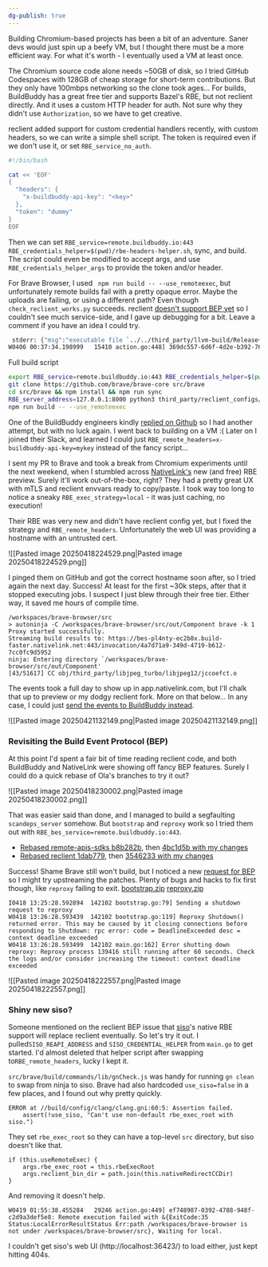```yaml
---
dg-publish: true
---
```

Building Chromium-based projects has been a bit of an adventure. Saner devs would just spin up a beefy VM, but I thought there must be a more efficient way. For what it's worth - I eventually used a VM at least once.

The Chromium source code alone needs ~50GB of disk, so I tried GitHub Codespaces with 128GB of cheap storage for short-term contributions. But they only have 100mbps networking so the clone took ages...
For builds, BuildBuddy has a great free tier and supports Bazel's RBE, but not reclient directly. And it uses a custom HTTP header for auth. Not sure why they didn't use `Authorization`, so we have to get creative.

reclient added support for custom credential handlers recently, with custom headers, so we can write a simple shell script. The token is required even if we don't use it, or set `RBE_service_no_auth`.
```sh
#!/bin/bash

cat << 'EOF'
{
  "headers": {
    "x-buildbuddy-api-key": "<key>"
  },
  "token": "dummy"
}
EOF
```

Then we can set `RBE_service=remote.buildbuddy.io:443 RBE_credentials_helper=$(pwd)/rbe-headers-helper.sh`, sync, and build. The script could even be modified to accept args, and use `RBE_credentials_helper_args` to provide the token and/or header.

For Brave Browser, I used ` npm run build -- --use_remoteexec`, but unfortunately remote builds fail with a pretty opaque error. Maybe the uploads are failing, or using a different path? Even though `check_reclient_works.py` succeeds. reclient [doesn't support BEP yet](https://github.com/ola-rozenfeld/reclient/tree/bep) so I couldn't see much service-side, and I gave up debugging for a bit. Leave a comment if you have an idea I could try.
```sh
 stderr: {"msg":"executable file `../../third_party/llvm-build/Release+Asserts/bin/clang++` not found in $PATH: No such file or directory","level":"error","time":"2025-04-06T00:37:33.846872Z"}
W0406 00:37:34.198999   15410 action.go:448] 369dc557-6d6f-4d2e-b392-765342bbc218: Remote execution failed with &{ExitCode:1 Status:NonZeroExitResultStatus Err:<nil>}, Waiting for local.
```

Full build script
```sh
export RBE_service=remote.buildbuddy.io:443 RBE_credentials_helper=$(pwd)/rbe-headers-helper.sh RBE_log_dir=$(pwd)/rbe RBE_v=2
git clone https://github.com/brave/brave-core src/brave
cd src/brave && npm install && npm run sync
RBE_server_address=127.0.0.1:8000 python3 third_party/reclient_configs/src/check_reclient_works.py --src_dir=..
npm run build -- --use_remoteexec
```

One of the BuildBuddy engineers kindly [replied on Github](https://github.com/buildbuddy-io/buildbuddy/issues/6134) so I had another attempt, but with no luck again. I went back to building on a VM :(
Later on I joined their Slack, and learned I could just `RBE_remote_headers=x-buildbuddy-api-key=mykey` instead of the fancy script...

I sent my PR to Brave and took a break from Chromium experiments until the next weekend, when I stumbled across [NativeLink's](https://nativelink.com/) new (and free) RBE preview. Surely it'll work out-of-the-box, right?
They had a pretty great UX with mTLS and reclient envvars ready to copy/paste. I took way too long to notice a sneaky `RBE_exec_strategy=local` - it was just caching, no execution!

Their RBE was very new and didn't have reclient config yet, but I fixed the strategy and `RBE_remote_headers`. Unfortunately the web UI was providing a hostname with an untrusted cert.

![[Pasted image 20250418224529.png|Pasted image 20250418224529.png]]

I pinged them on GitHub and got the correct hostname soon after, so I tried again the next day. Success! At least for the first ~30k steps, after that it stopped executing jobs. I suspect I just blew through their free tier. Either way, it saved me hours of compile time.
```
/workspaces/brave-browser/src
> autoninja -C /workspaces/brave-browser/src/out/Component brave -k 1
Proxy started successfully.
Streaming build results to: https://bes-pl4nty-ec2b8x.build-faster.nativelink.net:443/invocation/4a7d71a9-349d-4719-b612-7cc0fc9d5952
ninja: Entering directory `/workspaces/brave-browser/src/out/Component'
[43/51617] CC obj/third_party/libjpeg_turbo/libjpeg12/jccoefct.o
```

The events took a full day to show up in app.nativelink.com, but I'll chalk that up to preview or my dodgy reclient fork. More on that below... In any case, I could just [send the events to BuildBuddy instead](https://app.buildbuddy.io/invocation/de899c43-0c0c-415b-8f82-cde0ec1476d5).

![[Pasted image 20250421132149.png|Pasted image 20250421132149.png]]
### Revisiting the Build Event Protocol (BEP)
At this point I'd spent a fair bit of time reading reclient code, and both BuildBuddy and NativeLink were showing off fancy BEP features. Surely I could do a quick rebase of Ola's branches to try it out?

![[Pasted image 20250418230002.png|Pasted image 20250418230002.png]]

That was easier said than done, and I managed to build a segfaulting `scandeps_server` somehow. But `bootstrap` and `reproxy` work so I tried them out with `RBE_bes_service=remote.buildbuddy.io:443`.
* [Rebased remote-apis-sdks b8b282b](https://github.com/pl4nty/remote-apis-sdks/commit/b8b282b7dea208eb5c5d9088ab1ee296163d9685), then [4bc1d5b with my changes](https://github.com/pl4nty/remote-apis-sdks/commit/4bc1d5b7a570783b86143e2b25b04a45fc31a592)
* [Rebased reclient 1dab779](https://github.com/pl4nty/reclient/commit/1dab779cfb715eaa1131c3aa3bc213954febd1cd), then [3546233 with my changes](https://github.com/pl4nty/reclient/commit/3546233c4ea493a6e267213743acdfae9bcc00cf)

Success! Shame Brave still won't build, but I noticed a new [request for BEP](https://github.com/bazelbuild/reclient/issues/141) so I might try upstreaming the patches. Plenty of bugs and hacks to fix first though, like `reproxy` failing to exit.
[bootstrap.zip](https://github.com/user-attachments/files/19813099/bootstrap.zip)
[reproxy.zip](https://github.com/user-attachments/files/19813098/reproxy.zip)
```
I0418 13:25:28.592894  142102 bootstrap.go:79] Sending a shutdown request to reproxy
W0418 13:26:28.593439  142102 bootstrap.go:119] Reproxy Shutdown() returned error. This may be caused by it closing connections before responding to Shutdown: rpc error: code = DeadlineExceeded desc = context deadline exceeded
W0418 13:26:28.593499  142102 main.go:162] Error shutting down reproxy: Reproxy process 139416 still running after 60 seconds. Check the logs and/or consider increasing the timeout: context deadline exceeded
```

![[Pasted image 20250418222557.png|Pasted image 20250418222557.png]]

### Shiny new siso?
Someone mentioned on the reclient BEP issue that [siso](https://chromium.googlesource.com/infra/infra/+/refs/heads/main/go/src/infra/build/siso/)'s native RBE support will replace reclient eventually. So let's try it out. I pulled`SISO_REAPI_ADDRESS` and `SISO_CREDENTIAL_HELPER` from `main.go` to get started. I'd almost deleted that helper script after swapping to`RBE_remote_headers`, lucky I kept it.

`src/brave/build/commands/lib/gnCheck.js` was handy for running `gn clean` to swap from ninja to siso. Brave had also hardcoded `use_siso=false` in a few places, and I found out why pretty quickly. 
```
ERROR at //build/config/clang/clang.gni:60:5: Assertion failed.
    assert(!use_siso, "Can't use non-default rbe_exec_root with siso.")
```

They set `rbe_exec_root` so they can have a top-level `src` directory, but siso doesn't like that.
```
if (this.useRemoteExec) {
    args.rbe_exec_root = this.rbeExecRoot
    args.reclient_bin_dir = path.join(this.nativeRedirectCCDir)
}
```

And removing it doesn't help.
```
W0419 01:55:38.455284   29246 action.go:449] ef748987-0392-4788-948f-c2d9a3def5e8: Remote execution failed with &{ExitCode:35 Status:LocalErrorResultStatus Err:path /workspaces/brave-browser is not under /workspaces/brave-browser/src}, Waiting for local.
```

I couldn't get siso's web UI (http://localhost:36423/) to load either, just kept hitting 404s.

